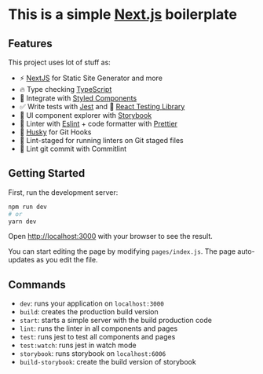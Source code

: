 # This is a simple [Next.js](https://nextjs.org/) boilerplate
## Features

This project uses lot of stuff as:

- :zap: [NextJS](https://nextjs.org/) for Static Site Generator and more
- 🔥 Type checking [TypeScript](https://www.typescriptlang.org/)
- :nail_care: Integrate with [Styled Components](https://styled-components.com/)
- ✅ Write tests with [Jest](https://jestjs.io/) and :octopus: [React Testing Library](https://testing-library.com/docs/react-testing-library/intro)
- :closed_book: UI component explorer with [Storybook](https://storybook.js.org/)
- 📏 Linter with [Eslint](https://eslint.org/) + code formatter with [Prettier](https://prettier.io/)
- 🦊 [Husky](https://github.com/typicode/husky) for Git Hooks
- 🚫 Lint-staged for running linters on Git staged files
- 🚓 Lint git commit with Commitlint

## Getting Started

First, run the development server:

```bash
npm run dev
# or
yarn dev
```

Open [http://localhost:3000](http://localhost:3000) with your browser to see the result.

You can start editing the page by modifying `pages/index.js`. The page auto-updates as you edit the file.

## Commands

- `dev`: runs your application on `localhost:3000`
- `build`: creates the production build version
- `start`: starts a simple server with the build production code
- `lint`: runs the linter in all components and pages
- `test`: runs jest to test all components and pages
- `test:watch`: runs jest in watch mode
- `storybook`: runs storybook on `localhost:6006`
- `build-storybook`: create the build version of storybook
